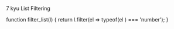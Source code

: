 7 kyu
List Filtering

function filter_list(l) {
  return l.filter(el => typeof(el ) === 'number');
}
